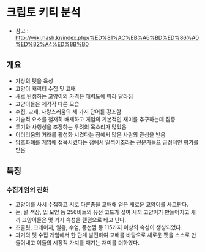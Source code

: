 # 크립토 키티 분석

- 참고 : http://wiki.hash.kr/index.php/%ED%81%AC%EB%A6%BD%ED%86%A0%ED%82%A4%ED%8B%B0

## 개요

- 가상의 펫을 육성
- 고양이 캐릭터 수집 및 교배
- 새로 탄생하는 고양이의 가격은 매력도에 따라 달라짐
- 고양이들은 제각각 다른 모습
- 수집, 교배, 사랑스러움의 세 가지 단어를 강조함
- 기술적 요소를 철저히 배제하고 게임의 기본적인 재미를 추구하는데 집중
- 투기와 사행성을 조장하는 우려의 목소리가 많았음
- 이더리움의 거래를 활성화 시켰다는 점에서 많은 사람의 관심을 받음
- 암호화폐를 게임에 접목시켰다는 점에서 일석이조라는 전문가들으 긍정적인 평가를 받음

## 특징

### 수집게임의 진화

- 고양이를 사서 수집하고 서로 다른종을 교배해 얻은 새로운 고양이를 사고판다.
- 눈, 털 색상, 입 모양 등 256비트의 유전 코드가 섞여 새끼 고양이가 만들어지고 새끼 고양이들은 몇 가지 속성을 랜덤으로 타고 난다.
- 초콜릿, 크레이지, 얼음, 수염, 풍선껌 등 115가지 이상의 속성이 생성되었다.
- 과거의 펫 수집 게임에서 한 단계 발전하여 교배를 바탕으로 새로운 펫을 스스로 만들어내고 이들의 시장적 가치를 매기는 재미를 더하였다.
